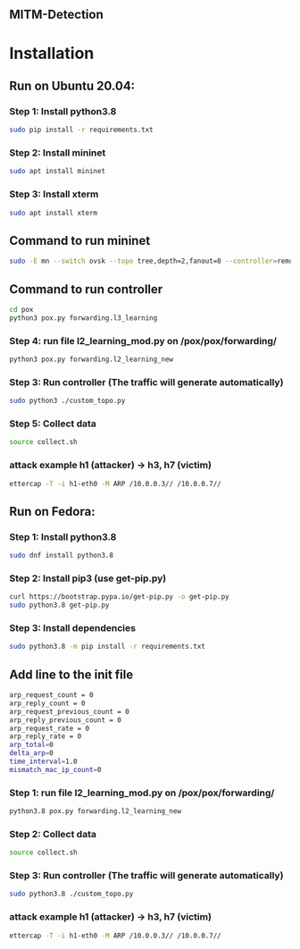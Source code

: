 ## MITM-Detection

# Installation

## Run on Ubuntu 20.04:

### Step 1: Install python3.8

```bash
sudo pip install -r requirements.txt
```

### Step 2: Install mininet

```bash
sudo apt install mininet
```

### Step 3: Install xterm

```bash
sudo apt install xterm
```

## Command to run mininet

```bash
sudo -E mn --switch ovsk --topo tree,depth=2,fanout=8 --controller=remote,ip=127.0.0.1,port=6633
```

## Command to run controller

```bash
cd pox
python3 pox.py forwarding.l3_learning
```

### Step 4: run file l2_learning_mod.py on /pox/pox/forwarding/

```bash
python3 pox.py forwarding.l2_learning_new
```
### Step 3: Run controller (The traffic will generate automatically)

```bash
sudo python3 ./custom_topo.py
```

### Step 5: Collect data

```bash
source collect.sh
```


### attack example h1 (attacker) -> h3, h7 (victim)

```bash
ettercap -T -i h1-eth0 -M ARP /10.0.0.3// /10.0.0.7//
```


## Run on Fedora:

### Step 1: Install python3.8

```bash
sudo dnf install python3.8
```

### Step 2: Install pip3 (use get-pip.py)

```bash
curl https://bootstrap.pypa.io/get-pip.py -o get-pip.py
sudo python3.8 get-pip.py
```

### Step 3: Install dependencies

```bash
sudo python3.8 -m pip install -r requirements.txt
```

## Add line to the init file

```bash
arp_request_count = 0
arp_reply_count = 0
arp_request_previous_count = 0
arp_reply_previous_count = 0
arp_request_rate = 0
arp_reply_rate = 0
arp_total=0
delta_arp=0
time_interval=1.0
mismatch_mac_ip_count=0
```

### Step 1: run file l2_learning_mod.py on /pox/pox/forwarding/

```bash
python3.8 pox.py forwarding.l2_learning_new
```

### Step 2: Collect data

```bash
source collect.sh
```

### Step 3: Run controller (The traffic will generate automatically)

```bash
sudo python3.8 ./custom_topo.py
```

### attack example h1 (attacker) -> h3, h7 (victim)

```bash
ettercap -T -i h1-eth0 -M ARP /10.0.0.3// /10.0.0.7//
```
